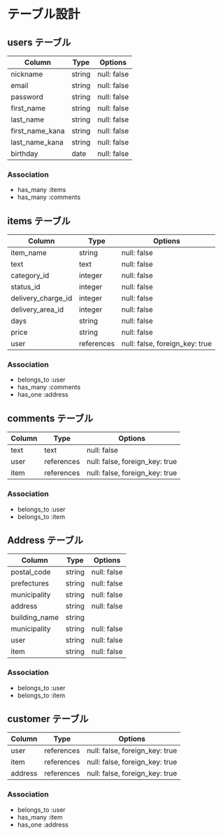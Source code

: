 # テーブル設計

## users テーブル

| Column           | Type   | Options     |
| ---------------- | ------ | ----------- |
| nickname         | string | null: false |
| email            | string | null: false |
| password         | string | null: false |
| first_name       | string | null: false |
| last_name        | string | null: false |
| first_name_kana  | string | null: false |
| last_name_kana   | string | null: false |
| birthday         | date   | null: false |


### Association

- has_many :items
- has_many :comments

## items テーブル

| Column             | Type       | Options                        |
| ------------------ | ---------- | ------------------------------ |
| item_name          | string     | null: false                    |
| text               | text       | null: false                    |
| category_id        | integer    | null: false                    |
| status_id          | integer    | null: false                    |
| delivery_charge_id | integer    | null: false                    |
| delivery_area_id   | integer    | null: false                    |
| days               | string     | null: false                    |
| price              | string     | null: false                    |
| user               | references | null: false, foreign_key: true |


### Association

- belongs_to :user
- has_many   :comments
- has_one    :address

## comments テーブル

| Column | Type       | Options                        |
| ------ | ---------- | ------------------------------ |
| text   | text       | null: false                    |
| user   | references | null: false, foreign_key: true |
| item   | references | null: false, foreign_key: true |


### Association

- belongs_to :user
- belongs_to :item

## Address テーブル

| Column        | Type       | Options                        |
| ------------- | ---------- | ------------------------------ |
| postal_code   | string     | null: false                    |
| prefectures   | string     | null: false                    |
| municipality  | string     | null: false                    |
| address       | string     | null: false                    |
| building_name | string     |                                |
| municipality  | string     | null: false                    |
| user          | string     | null: false                    |
| item          | string     | null: false                    |

### Association

- belongs_to :user
- belongs_to :item

## customer テーブル

| Column  | Type       | Options                        |
| ------- | ---------- | ------------------------------ |
| user    | references | null: false, foreign_key: true |
| item    | references | null: false, foreign_key: true |
| address | references | null: false, foreign_key: true |


### Association

- belongs_to :user
- has_many   :item
- has_one    :address